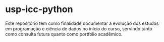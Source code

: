 # usp-icc-python
Este repositório tem como finalidade documentar a evolução dos estudos em programação e ciência de dados no início do curso, servindo tanto como consulta futura quanto como portfólio acadêmico.
